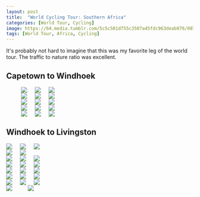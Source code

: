 ```yaml
---
layout: post
title:  "World Cycling Tour: Southern Africa"
categories: [World Tour, Cycling]
image: https://64.media.tumblr.com/5c5c501d755c3507a45fdc963deab076/0875d5ee7e36b55a-77/s2048x3072/79f331b676dc2645d16b11ea651f842bfddcf8fd.jpg
tags: [World Tour, Africa, Cycling]
---
```

<script>

    HesGallery.init();
    
    </script>

It's probably not hard to imagine that this was my favorite leg of the world tour. The traffic to nature ratio was excellent.


<h2>Capetown to Windhoek</h2>

<figure>
 <div class="columns">
  <div class="img1"><a class="lightbox" href="https://64.media.tumblr.com/a1410c88f6b9d861898ad02cf1b491e5/433a940ef3b25307-46/s540x810/2a53308ca6bb64cf5ab68c3a2f08a046aa3d37ea.jpg"><img class="glightbox" src="https://64.media.tumblr.com/a1410c88f6b9d861898ad02cf1b491e5/433a940ef3b25307-46/s2048x3072/45fb37a636fe231459b83f92da1c9c87682a3ccd.jpg" /></a></div>
  <div class="img2"><a class="lightbox" href="https://64.media.tumblr.com/efd03e06e8ff0bea4811a4099bc69910/433a940ef3b25307-34/s540x810/1464ea5f4cde741be15c29938faecb1fca3fa785.jpg"><img class="glightbox" src="https://64.media.tumblr.com/efd03e06e8ff0bea4811a4099bc69910/433a940ef3b25307-34/s2048x3072/e0151488433bb4589a4c99c2986b2853f1e67ade.jpg" /></a> </div>
  <div class="img3"><a class="lightbox" href="https://64.media.tumblr.com/61545ce879ee74092e411d52ba000fd8/433a940ef3b25307-b5/s540x810/282d4e5298c826361ec860e87162aa8b69431ae7.jpg"><img class="glightbox" src="https://64.media.tumblr.com/61545ce879ee74092e411d52ba000fd8/433a940ef3b25307-b5/s2048x3072/af3873d396283cfcb9088ff40562dadbfd0d4e18.jpg" /></a> </div>
</div>
 <div class="columns">
  <div class="img1"><a href="https://64.media.tumblr.com/ea9f3dd10084afb0b968e9d7bd3be413/433a940ef3b25307-01/s540x810/04244d4ef02044cb1228ab7ff8e3a8a44942393a.jpg"><img class="glightbox" src="https://64.media.tumblr.com/ea9f3dd10084afb0b968e9d7bd3be413/433a940ef3b25307-01/s2048x3072/ff984c1a5dbc333dc3dbeefacbe471d4615cf5dc.jpg" /></a></div>
  <div class="img2"><a href="https://64.media.tumblr.com/a25e43ee2fa09860a5dba0d4998c6529/433a940ef3b25307-9c/s540x810/654dcd60ac302992c4129afd4ce346a4eefc78c9.jpg"><img class="glightbox" src="https://64.media.tumblr.com/a25e43ee2fa09860a5dba0d4998c6529/433a940ef3b25307-9c/s2048x3072/905f3ca161a3473451ca4edff819a68883130bff.jpg" /></a> </div>
  <div class="img3"><a href="https://64.media.tumblr.com/c5aae222ab8673d238d58bbc37a03cba/433a940ef3b25307-cd/s540x810/2c0b0c95b40faebdb525c30bcf53d24b6b7783e2.jpg"><img class="glightbox" src="https://64.media.tumblr.com/c5aae222ab8673d238d58bbc37a03cba/433a940ef3b25307-cd/s2048x3072/709ed38303f2a74c013287ede03359f5f31151ea.jpg" /></a> </div>
</div>
 <div class="columns">
  <div class="img1"><a href="https://64.media.tumblr.com/4b705d7dce51463975ae3a8bf7df21b6/433a940ef3b25307-0f/s540x810/2f2b66afb962171cf0eb358dfd9fcc31b310f781.jpg"><img class="glightbox" src="https://64.media.tumblr.com/4b705d7dce51463975ae3a8bf7df21b6/433a940ef3b25307-0f/s2048x3072/75985c04e1ca573769659d1979d629a53957e0af.jpg" /></a></div>
  <div class="img2"><a href="https://64.media.tumblr.com/ef9c96f284fa4f79c79bed5a012eec37/433a940ef3b25307-dc/s540x810/58f66d2799642384560d230cc34d9c9b2b84a7f7.jpg"><img class="glightbox" src="https://64.media.tumblr.com/ef9c96f284fa4f79c79bed5a012eec37/433a940ef3b25307-dc/s2048x3072/2d9a06b6fda89987f642c0083c0ea0ac408c363f.jpg" /></a> </div>
  <div class="img3"><a href="https://64.media.tumblr.com/362c234612d02f197958712b64860077/433a940ef3b25307-78/s540x810/184efa530750119868b7f7ee7001d87a45114fab.jpg"><img class="glightbox" src="https://64.media.tumblr.com/362c234612d02f197958712b64860077/433a940ef3b25307-78/s2048x3072/4e7e721c7ed487a26c031fa74a85a37aadb7c955.jpg" /></a> </div>
</div>
 <div class="columns">
  <div class="img1"><a href="https://64.media.tumblr.com/25d0bd2bae5804dbba6e4ccf70d7d89a/433a940ef3b25307-f0/s540x810/b1cb667f579926372dd589a9f91d137152083b2e.jpg"><img class="glightbox" src="https://64.media.tumblr.com/25d0bd2bae5804dbba6e4ccf70d7d89a/433a940ef3b25307-f0/s2048x3072/6c2a6c10699366e3596a2b4bae661d407763d886.jpg" /></a></div>
  <div class="img2"><a href="https://64.media.tumblr.com/2a998b71c56cdaa46776eb589ccc1ed5/433a940ef3b25307-79/s540x810/7e8d6a890f6277fdacc58db44018ff596e994ce0.jpg"><img class="glightbox" src="https://64.media.tumblr.com/2a998b71c56cdaa46776eb589ccc1ed5/433a940ef3b25307-79/s2048x3072/49554248a60dba887a49fc5f4796e2ea097ac614.jpg" /></a> </div>
  <div class="img3"><a href="https://64.media.tumblr.com/da8474fc38231fb6962cd5ea36b03879/433a940ef3b25307-42/s540x810/2ac9a47e078e91efaf82997808bf2cee25bd3cdb.jpg"><img class="glightbox" src="https://64.media.tumblr.com/da8474fc38231fb6962cd5ea36b03879/433a940ef3b25307-42/s2048x3072/01bdf911984f1cadba851dcbdbaa32808aaae894.jpg" /></a> </div>
</div>
 <div class="columns">
  <div class="img1"><a href="https://64.media.tumblr.com/7829344d0b2deabdccdc83599fdf3d3e/433a940ef3b25307-42/s540x810/90a0739feff85419ace906b781fe357edbc18b24.jpg"><img class="glightbox" src="https://64.media.tumblr.com/7829344d0b2deabdccdc83599fdf3d3e/433a940ef3b25307-42/s2048x3072/9249c620658d0ebfbd010e64d7f3fcf08b0ffc49.jpg" /></a></div>
  <div class="img2"><a href="https://64.media.tumblr.com/2a6f23bffe65277cf53822560d6bab9d/433a940ef3b25307-38/s540x810/3b2b4c729545820b043da49ebedfc07112e8e7da.jpg"><img class="glightbox" src="https://64.media.tumblr.com/2a6f23bffe65277cf53822560d6bab9d/433a940ef3b25307-38/s2048x3072/50cbf17c417a1e1a3345b9b115c024ed89cc7c74.jpg" /></a> </div>
  <div class="img3"><a href="https://64.media.tumblr.com/08d2294c16994d8f33710256ce62820b/433a940ef3b25307-c6/s540x810/3e1d409da4937002a9048fe3de44eaadda710e6c.jpg"><img class="glightbox" src="https://64.media.tumblr.com/08d2294c16994d8f33710256ce62820b/433a940ef3b25307-c6/s2048x3072/d298e5490d53350f791006976e41989e82b68a6c.jpg" /></a> </div>
</div>
</figure>

<h2>Windhoek to Livingston</h2>
 <div class="columns">
  <div class="img1"><a href="https://64.media.tumblr.com/2e2dd62d288dfdff04d6737d3da495ea/0875d5ee7e36b55a-dc/s540x810/b3c1a614c6f90ad00b81d42f91d15d1b2d28d177.jpg"><img class="glightbox" src="https://64.media.tumblr.com/2e2dd62d288dfdff04d6737d3da495ea/0875d5ee7e36b55a-dc/s2048x3072/ae98abf46f36d2e564567ceca2ddfcf3e7a14a9b.jpg" /></a> </div>
  <div class="img2"><a href="https://64.media.tumblr.com/15a9897834aea90595bb320f3656d8c8/0875d5ee7e36b55a-a7/s540x810/f87875a96949a5c6c4a912a5fa774fea4eea8462.jpg"><img class="glightbox" src="https://64.media.tumblr.com/15a9897834aea90595bb320f3656d8c8/0875d5ee7e36b55a-a7/s2048x3072/dbfa2f307304ec72797d224d7d9de6601f44a328.jpg" /></a> </div>
  <div class="img3"><a href="https://64.media.tumblr.com/38b7e0ecd01b6009a7df1ef5df017199/0875d5ee7e36b55a-1e/s540x810/e877ca8f5b9efdb3452316f3f52943db42e79462.jpg"><img class="glightbox" src="https://64.media.tumblr.com/38b7e0ecd01b6009a7df1ef5df017199/0875d5ee7e36b55a-1e/s2048x3072/5b7dc246b18f781121d2eb93eecc1b6e89728012.jpg" /></a></div>
  
</div>
 <div class="columns">
    <div class="img2"><a href="https://64.media.tumblr.com/b13937d2a3e55cf57526a520c1c2afbb/0875d5ee7e36b55a-21/s540x810/b5cb9891378022d67aad20303091528ca039f00c.jpg"><img class="glightbox" src="https://64.media.tumblr.com/b13937d2a3e55cf57526a520c1c2afbb/0875d5ee7e36b55a-21/s2048x3072/65badb4ce0948f1af4ad6c5590397f7e043272af.jpg" /></a> </div>
  <div class="img3"><a href="https://64.media.tumblr.com/a5459c5ac0b08236ebb637c8bfc48eea/0875d5ee7e36b55a-2b/s540x810/96071a2a27ba7b6ea60c89d399e1182121c31e6c.jpg"><img class="glightbox" src="https://64.media.tumblr.com/a5459c5ac0b08236ebb637c8bfc48eea/0875d5ee7e36b55a-2b/s2048x3072/55177d3a681dec62dc55072a997b80976e73ac00.jpg" /></a> </div>
</div>
 <div class="columns">
  <div class="img1"><a href="https://64.media.tumblr.com/9cb1ac0676a85d33a069600cdf2f5ada/0875d5ee7e36b55a-d0/s540x810/a2c1a49490164e3193352aa3ec23e5c3a01515cb.jpg"><img class="glightbox" src="https://64.media.tumblr.com/9cb1ac0676a85d33a069600cdf2f5ada/0875d5ee7e36b55a-d0/s2048x3072/c53352318679d548d2466c7c1655e3829f41b1f3.jpg" /></a></div>
  <div class="img2"><a href="https://64.media.tumblr.com/f662f5aed397b5299d6ed682189dcb42/0875d5ee7e36b55a-c7/s540x810/fad29256ee9d9a2cf4e9a21b336683eb26f7e5b5.jpg"><img class="glightbox" src="https://64.media.tumblr.com/f662f5aed397b5299d6ed682189dcb42/0875d5ee7e36b55a-c7/s2048x3072/e6aa5844b964bcb59df17988782937356cd81f78.jpg" /></a> </div>
  <div class="img3"><a href="https://64.media.tumblr.com/6e0104382ed746d967a6c7a286344e52/0875d5ee7e36b55a-72/s540x810/10247ea751412fe9581fb98bce8c4ac01cfec8f2.jpg"><img class="glightbox" src="https://64.media.tumblr.com/6e0104382ed746d967a6c7a286344e52/0875d5ee7e36b55a-72/s2048x3072/48b5c629ac3bce421b38c042dc23b93cf6dfd2fc.jpg" /></a> </div>
</div>
 <div class="columns">
  <div class="img1"><a href="https://64.media.tumblr.com/2ec6c430c57e369fb7c2b221de6777b2/0875d5ee7e36b55a-68/s540x810/3c8f4973f9070964284ef76cd2df2db88a7c6509.jpg"><img class="glightbox" src="https://64.media.tumblr.com/2ec6c430c57e369fb7c2b221de6777b2/0875d5ee7e36b55a-68/s2048x3072/896cf2c103fa8c48822935af48b2034d8c5164ac.jpg" /></a></div>
  <div class="img2"><a href="https://64.media.tumblr.com/846ad066fb6fa39c2e03931fa1209d8f/0875d5ee7e36b55a-a3/s540x810/2780ea16240395a511d9a80a1d29bbe946a9b04e.jpg"><img class="glightbox" src="https://64.media.tumblr.com/846ad066fb6fa39c2e03931fa1209d8f/0875d5ee7e36b55a-a3/s2048x3072/606408dcde4553b55a702093f07703cb1bcfff6a.jpg" /></a> </div>
  <div class="img3"><a href="https://64.media.tumblr.com/5c5c501d755c3507a45fdc963deab076/0875d5ee7e36b55a-77/s540x810/37f1f2a5ea9f550444408a09d7cb29f72f1ee424.jpg"><img class="glightbox" src="https://64.media.tumblr.com/5c5c501d755c3507a45fdc963deab076/0875d5ee7e36b55a-77/s2048x3072/79f331b676dc2645d16b11ea651f842bfddcf8fd.jpg" /></a> </div>
</div>

</div>
 <div class="columns">
  <div class="img1"><a href="https://64.media.tumblr.com/3bb53617bd438dfa0e8941ab621ef624/0875d5ee7e36b55a-e3/s540x810/c77149dbe3b006992a3cdc8d1e9aa5b8aa7ab023.jpg"><img class="glightbox" src="https://64.media.tumblr.com/3bb53617bd438dfa0e8941ab621ef624/0875d5ee7e36b55a-e3/s2048x3072/9ba2998f09c230306ef3d72956def234a539eb7a.jpg" /></a></div>
  <div class="img2"><a href="https://64.media.tumblr.com/1925fdeecb0e7d761a518ff7bcf95d88/0875d5ee7e36b55a-6d/s540x810/a70cf10dda50783fbe6a94325382facefa81e67a.jpg"><img class="glightbox" src="https://64.media.tumblr.com/1925fdeecb0e7d761a518ff7bcf95d88/0875d5ee7e36b55a-6d/s2048x3072/d0de76fa2962fe081fd917393b764153578adc41.jpg" /></a> </div>
  <div class="img3"><a href="https://64.media.tumblr.com/2937a9ab322b33a248da87a06100a88a/0875d5ee7e36b55a-c5/s540x810/8ceea4a1dec93ed443788c10a571ae137e14c911.jpg"><img class="glightbox" src="https://64.media.tumblr.com/2937a9ab322b33a248da87a06100a88a/0875d5ee7e36b55a-c5/s2048x3072/4ebbdeb665c54ebbe23106664e49dd8873f06fa2.jpg" /></a> </div>
</div>

</div>
 <div class="columns">
  <div class="img1"><a href="https://64.media.tumblr.com/7616675d6ffb7d908fe6df9aaec71549/0875d5ee7e36b55a-aa/s540x810/ac85655f05c95d5fa13745f7c41c0269e87bf331.jpg"><img class="glightbox" src="https://64.media.tumblr.com/7616675d6ffb7d908fe6df9aaec71549/0875d5ee7e36b55a-aa/s2048x3072/dd70867fb1dbcc27efb15c148dc10fd6e9ea5426.jpg" /></a></div>
  <div class="img2"><a href="https://64.media.tumblr.com/053f7975b6fa9a64327df39dc823bbb3/0875d5ee7e36b55a-cf/s540x810/b9a8827ff7b364c05c675550009173d77a84ba01.jpg"><img class="glightbox" src="https://64.media.tumblr.com/053f7975b6fa9a64327df39dc823bbb3/0875d5ee7e36b55a-cf/s2048x3072/f5326b9b04054d570cc4f16426868ed7b899a4a8.jpg" /></a> </div>
  <div class="img3"><a href="https://64.media.tumblr.com/1977864079d3ea320471733c7818b674/0875d5ee7e36b55a-31/s540x810/660a25992c8c30b9b8d8ddd957c370f9433ff939.jpg"><img class="glightbox" src="https://64.media.tumblr.com/1977864079d3ea320471733c7818b674/0875d5ee7e36b55a-31/s2048x3072/844ab34e208e80387122de3d9f2d72737e8205ed.jpg" /></a> </div>
</div>


</div>
 <div class="columns">
  <div class="img1"><a href="https://64.media.tumblr.com/8da919fb8c9427959839903d697b0ba1/0875d5ee7e36b55a-76/s540x810/353e01567885bc4e22520b059a99cbfe834d8f1a.jpg"><img class="glightbox" src="https://64.media.tumblr.com/8da919fb8c9427959839903d697b0ba1/0875d5ee7e36b55a-76/s2048x3072/5c23cfb10c46a9914e6b8c48efd967678ec8d152.jpg" /></a></div>
  <div class="img2"><a href="https://64.media.tumblr.com/5fc0582a0f681e7e279262019d544110/0875d5ee7e36b55a-56/s540x810/76e225c037ca2c532840d64405a17aa159d84361.jpg"><img class="glightbox" src="https://64.media.tumblr.com/5fc0582a0f681e7e279262019d544110/0875d5ee7e36b55a-56/s2048x3072/866800395b891acf67d25cbfedd0ceb25b8a50ce.jpg" /></a> </div>
  <div class="img3"><a href="https://64.media.tumblr.com/394d78c23f1426221e2cc36f483b9695/0875d5ee7e36b55a-61/s540x810/ac2dfc135f2b2c8c513247a9d4ba588c846d2d62.jpg"><img class="glightbox" src="https://64.media.tumblr.com/394d78c23f1426221e2cc36f483b9695/0875d5ee7e36b55a-61/s2048x3072/318d9f6bad9ab08487435fbd07c1a3ec84723990.jpg" /></a> </div>
</div>


</div>
 <div class="columns">
  <div class="img1"><a href="https://64.media.tumblr.com/f9dc5cd94d8b4b8f2d30ee50b1c9bc9c/0875d5ee7e36b55a-14/s540x810/1549b902d91ea3cc76c0d57140e7e775e7ed2ab8.jpg"><img class="glightbox" src="https://64.media.tumblr.com/f9dc5cd94d8b4b8f2d30ee50b1c9bc9c/0875d5ee7e36b55a-14/s2048x3072/1a104367485e89f8efa9828021312e2bcaa5843e.jpg" /></a></div>
  <div class="img2"><a href="https://64.media.tumblr.com/be96f1006631947c132d7041491cc672/0875d5ee7e36b55a-7a/s540x810/55303634e44d325174655802d016a920576b2f60.jpg"><img class="glightbox" src="" /></a> </div>
  <div class="img3"><a href="https://64.media.tumblr.com/318a724b539e8e969a2d863733709b71/0875d5ee7e36b55a-74/s540x810/ab0d4dd9cf192d9677e7f9d83a2b19f608deaa5b.jpg"><img class="glightbox" src="https://64.media.tumblr.com/318a724b539e8e969a2d863733709b71/0875d5ee7e36b55a-74/s2048x3072/a94303d8fd484d3a0947fb2c726689d4a8967885.jpg" /></a> </div>
</div>
</figure>
